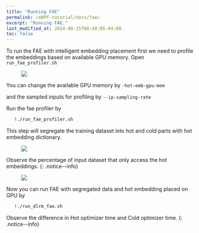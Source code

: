 ```yaml
---
title: "Running FAE"
permalink: /eBPF-tutorial/docs/fae/
excerpt: "Running FAE."
last_modified_at: 2024-08-15T08:48:05-04:00
toc: false
---
```


To run the FAE with intelligent embedding placement first we need to profile the embeddings based on available GPU memory.
Open `run_fae_profiler.sh`

<figure>
  <img src="{{ '/assets/tutorial/fae_profiling.png' }}">
</figure>

You can change the available GPU memory by `-hot-emb-gpu-mem`

and the sampled inputs for profiling by `--ip-sampling-rate`

Run the fae profiler by 

```bash
   !./run_fae_profiler.sh
```

This step will segregate the training dataset into hot and cold parts with hot embedding dictionary.

<figure>
  <img src="{{ '/assets/tutorial/profiling_stats.png' }}">
</figure>

Observe the percentage of input dataset that only access the hot embeddings.
{: .notice--info}

<figure>
  <img src="{{ '/assets/tutorial/new_dataset.png' }}">
</figure>

Now you can run FAE with segregated data and hot embedding placed on GPU by

```bash
   !./run_dlrm_fae.sh
```

Observe the difference in Hot optimizer time and Cold optimizer time.
{: .notice--info}



